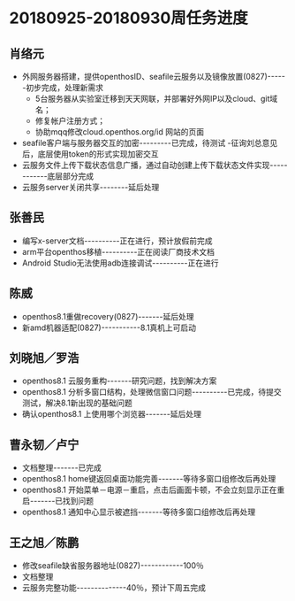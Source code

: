# 20180925-20180930周任务进度

## 肖络元
- 外网服务器搭建，提供openthosID、seafile云服务以及镜像放置(0827)------初步完成，处理新需求
   - 5台服务器从实验室迁移到天天网联，并部署好外网IP以及cloud、git域名；
   - 修复帐户注册方式；
   - 协助mqq修改cloud.openthos.org/id 网站的页面
- seafile客户端与服务器交互的加密---------已完成，待测试
   -征询刘总意见后，底层使用token的形式实现加密交互
- 云服务文件上传下载状态信息广播，通过自动创建上传下载状态文件实现------------底层部分完成
- 云服务server关闭共享--------延后处理

## 张善民
- 编写x-server文档----------正在进行，预计放假前完成
- arm平台openthos移植----------正在阅读厂商技术文档
- Android Studio无法使用adb连接调试----------正在进行

## 陈威
- openthos8.1重做recovery(0827)-------延后处理
- 新amd机器适配(0827)-----------8.1真机上可启动

## 刘晓旭／罗浩
- openthos8.1 云服务重构-------研究问题，找到解决方案
- openthos8.1 分析多窗口结构，处理微信窗口问题----------已完成，待提交测试，解决8.1新出现的基础问题
- 确认openthos8.1 上使用哪个浏览器-------延后处理

## 曹永韧／卢宁
- 文档整理-------已完成
- openthos8.1 home键返回桌面功能完善-------等待多窗口组修改后再处理
- openthos8.1 开始菜单－电源－重启，点击后画面卡顿，不会立刻显示正在重启-------已找到问题
- openthos8.1 通知中心显示被遮挡-------等待多窗口组修改后再处理

## 王之旭／陈鹏
- 修改seafile缺省服务器地址(0827)------------100％
- 文档整理
- 云服务完整功能--------------40％，预计下周五完成
